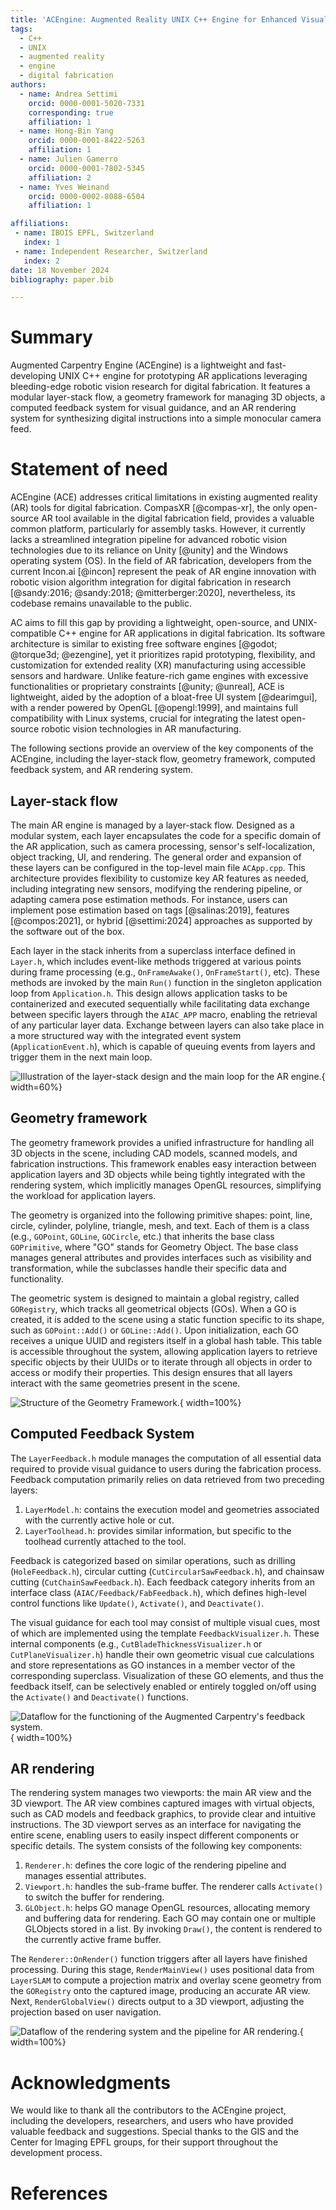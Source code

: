 ```yaml
---
title: 'ACEngine: Augmented Reality UNIX C++ Engine for Enhanced Visual Guidance in Digital Fabrication'
tags:
  - C++
  - UNIX
  - augmented reality
  - engine
  - digital fabrication
authors:
  - name: Andrea Settimi
    orcid: 0000-0001-5020-7331
    corresponding: true
    affiliation: 1
  - name: Hong-Bin Yang
    orcid: 0000-0001-8422-5263
    affiliation: 1
  - name: Julien Gamerro
    orcid: 0000-0001-7802-5345
    affiliation: 2
  - name: Yves Weinand
    orcid: 0000-0002-8088-6504
    affiliation: 1

affiliations:
 - name: IBOIS EPFL, Switzerland
   index: 1
 - name: Independent Researcher, Switzerland
   index: 2
date: 18 November 2024
bibliography: paper.bib

---
```


# Summary

Augmented Carpentry Engine (ACEngine) is a lightweight and fast-developing UNIX C++ engine for prototyping AR applications leveraging bleeding-edge robotic vision research for digital fabrication. It features a modular layer-stack flow, a geometry framework for managing 3D objects, a computed feedback system for visual guidance, and an AR rendering system for synthesizing digital instructions into a simple monocular camera feed.

# Statement of need

ACEngine (ACE) addresses critical limitations in existing augmented reality (AR) tools for digital fabrication. CompasXR [@compas-xr], the only open-source AR tool available in the digital fabrication field, provides a valuable common platform, particularly for assembly tasks. However, it currently lacks a streamlined integration pipeline for advanced robotic vision technologies due to its reliance on Unity [@unity] and the Windows operating system (OS). In the field of AR fabrication, developers from the current Incon.ai [@incon] represent the peak of AR engine innovation with robotic vision algorithm integration for digital fabrication in research [@sandy:2016; @sandy:2018; @mitterberger:2020], nevertheless, its codebase remains unavailable to the public.

AC aims to fill this gap by providing a lightweight, open-source, and UNIX-compatible C++ engine for AR applications in digital fabrication. Its software architecture is similar to existing free software engines [@godot; @torque3d; @ezengine], yet it prioritizes rapid prototyping, flexibility, and customization for extended reality (XR) manufacturing using accessible sensors and hardware. Unlike feature-rich game engines with excessive functionalities or proprietary constraints [@unity; @unreal], ACE is lightweight, aided by the adoption of a bloat-free UI system [@dearimgui], with a render powered by OpenGL [@opengl:1999], and maintains full compatibility with Linux systems, crucial for integrating the latest open-source robotic vision technologies in AR manufacturing.

The following sections provide an overview of the key components of the ACEngine, including the layer-stack flow, geometry framework, computed feedback system, and AR rendering system.

## Layer-stack flow

The main AR engine is managed by a layer-stack flow. Designed as a modular system, each layer encapsulates the code for a specific domain of the AR application, such as camera processing, sensor's self-localization, object tracking, UI, and rendering. The general order and expansion of these layers can be configured in the top-level main file `ACApp.cpp`. This architecture provides flexibility to customize key AR features as needed, including integrating new sensors, modifying the rendering pipeline, or adapting camera pose estimation methods. For instance, users can implement pose estimation based on tags [@salinas:2019], features [@compos:2021], or hybrid [@settimi:2024] approaches as supported by the software out of the box.

Each layer in the stack inherits from a superclass interface defined in `Layer.h`, which includes event-like methods triggered at various points during frame processing (e.g., `OnFrameAwake()`, `OnFrameStart()`, etc). These methods are invoked by the main `Run()` function in the singleton application loop from `Application.h`. This design allows application tasks to be containerized and executed sequentially while facilitating data exchange between specific layers through the `AIAC_APP` macro, enabling the retrieval of any particular layer data. Exchange between layers can also take place in a more structured way with the integrated event system (`ApplicationEvent.h`), which is capable of queuing events from layers and trigger them in the next main loop.

![Illustration of the layer-stack design and the main loop for the AR engine.](fig_layer-stack.svg){ width=60%}

## Geometry framework

The geometry framework provides a unified infrastructure for handling all 3D objects in the scene, including CAD models, scanned models, and fabrication instructions. This framework enables easy interaction between application layers and 3D objects while being tightly integrated with the rendering system, which implicitly manages OpenGL resources, simplifying the workload for application layers.

The geometry is organized into the following primitive shapes: point, line, circle, cylinder, polyline, triangle, mesh, and text. Each of them is a class (e.g., `GOPoint`, `GOLine`, `GOCircle`, etc.) that inherits the base class `GOPrimitive`, where "GO" stands for Geometry Object. The base class manages general attributes and provides interfaces such as visibility and transformation, while the subclasses handle their specific data and functionality.

The geometric system is designed to maintain a global registry, called `GORegistry`, which tracks all geometrical objects (GOs). When a GO is created, it is added to the scene using a static function specific to its shape, such as `GOPoint::Add()` or `GOLine::Add()`. Upon initialization, each GO receives a unique UUID and registers itself in a global hash table. This table is accessible throughout the system, allowing application layers to retrieve specific objects by their UUIDs or to iterate through all objects in order to access or modify their properties. This design ensures that all layers interact with the same geometries present in the scene.

![Structure of the Geometry Framework.](fig_geometry-framework.svg){ width=100%}

## Computed Feedback System

The `LayerFeedback.h` module manages the computation of all essential data required to provide visual guidance to users during the fabrication process. Feedback computation primarily relies on data retrieved from two preceding layers:

1. `LayerModel.h`: contains the execution model and geometries associated with the currently active hole or cut.
2. `LayerToolhead.h`: provides similar information, but specific to the toolhead currently attached to the tool.

Feedback is categorized based on similar operations, such as drilling (`HoleFeedback.h`), circular cutting (`CutCircularSawFeedback.h`), and chainsaw cutting (`CutChainSawFeedback.h`). Each feedback category inherits from an interface class (`AIAC/Feedback/FabFeedback.h`), which defines high-level control functions like `Update()`, `Activate()`, and `Deactivate()`.

The visual guidance for each tool may consist of multiple visual cues, most of which are implemented using the template `FeedbackVisualizer.h`. These internal components (e.g., `CutBladeThicknessVisualizer.h` or `CutPlaneVisualizer.h`) handle their own geometric visual cue calculations and store representations as GO instances in a member vector of the corresponding superclass. Visualization of these GO elements, and thus the feedback itself, can be selectively enabled or entirely toggled on/off using the `Activate()` and `Deactivate()` functions.

![Dataflow for the functioning of the Augmented Carpentry's feedback system.](fig_feedback-sys.svg){ width=100%}

## AR rendering

The rendering system manages two viewports: the main AR view and the 3D viewport. The AR view combines captured images with virtual objects, such as CAD models and feedback graphics, to provide clear and intuitive instructions. The 3D viewport serves as an interface for navigating the entire scene, enabling users to easily inspect different components or specific details. The system consists of the following key components:

1. `Renderer.h`: defines the core logic of the rendering pipeline and manages essential attributes.
2. `Viewport.h`: handles the sub-frame buffer. The renderer calls `Activate()` to switch the buffer for rendering.
3. `GLObject.h`: helps GO manage OpenGL resources, allocating memory and buffering data for rendering. Each GO may contain one or multiple GLObjects stored in a list. By invoking `Draw()`, the content is rendered to the currently active frame buffer.

The `Renderer::OnRender()` function triggers after all layers have finished processing. During this stage, `RenderMainView()` uses positional data from `LayerSLAM` to compute a projection matrix and overlay scene geometry from the `GORegistry` onto the captured image, producing an accurate AR view. Next, `RenderGlobalView()` directs output to a 3D viewport, adjusting the projection based on user navigation.

![Dataflow of the rendering system and the pipeline for AR rendering.](fig_AR-rendering.svg){ width=100%}

# Acknowledgments

We would like to thank all the contributors to the ACEngine project, including the developers, researchers, and users who have provided valuable feedback and suggestions. Special thanks to the GIS and the Center for Imaging EPFL groups, for their support throughout the development process.

# References
